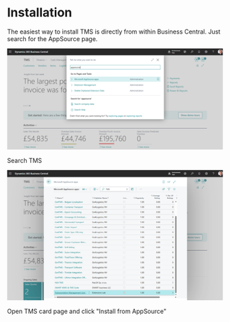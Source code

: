# Installation

The easiest way to install TMS is directly from within Business Central. Just search for the AppSource page.

![Setup Image](resources/installation/pics/installation1.png)

Search TMS

![Setup Image](resources/installation/pics/installation2.png)

Open TMS card page and click "Install from AppSource"
